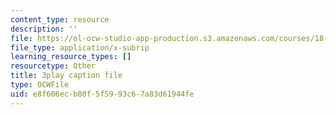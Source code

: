 ```yaml
---
content_type: resource
description: ''
file: https://ol-ocw-studio-app-production.s3.amazonaws.com/courses/18-03sc-differential-equations-fall-2011/e8f606ecb80f5f5993c67a83d61944fe_zreI4HllD80.vtt
file_type: application/x-subrip
learning_resource_types: []
resourcetype: Other
title: 3play caption file
type: OCWFile
uid: e8f606ec-b80f-5f59-93c6-7a83d61944fe
---
```

